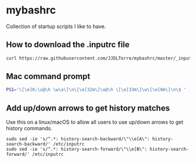 # mybashrc
Collection of startup scripts I like to have. 

## How to download the .inputrc file
```bash
curl https://raw.githubusercontent.com/JJDLTorre/mybashrc/master/_inputrc -o ~/.inputrc
```

## Mac command prompt
```bash
PS1='\[\e]0;\u@\h \w\a\]\n\[\e[32m\]\u@\h \[\e[33m\]\w\[\e[0m\]\n\$ '
```

## Add up/down arrows to get history matches
Use this on a linux/macOS to allow all users to use up/down arrows to get history commands. 
```
sudo sed -ie 's/^.*: history-search-backward/\"\\e[A\": history-search-backward/' /etc/inputrc
sudo sed -ie 's/^.*: history-search-forward/\"\\e[B\": history-search-forward/' /etc/inputrc
```
